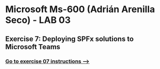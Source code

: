 # Microsoft Ms-600 (Adrián Arenilla Seco) - LAB 03


## Exercise 7: Deploying SPFx solutions to Microsoft Teams
### [Go to exercise 07 instructions -->](08-Exercise-7-Deploying-SPFx-solutions-to-Microsoft-Teams.md)


